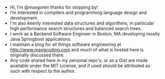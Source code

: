 - Hi, I’m @maxgoren thanks for stopping by!
- I’m interested in compilers and programming language design and development.
- I'm also keenly interested data structures and algorithms, in particular high performance search structures and balanced search trees.
- I work as a Backend Software Engineer in Boston, MA developing mostly Java Springboot applications.
- I maintain a blog for all things software engineering at http://www.maxgcoding.com and much of what is hosted here is originally discussed there.
- Any code shared here in my personal repo's, or as a Gist are made available under the MIT License, and if used should be attributed as such with respect to the author.

<!---
maxgoren/maxgoren is a ✨ special ✨ repository because its `README.md` (this file) appears on your GitHub profile.
You can click the Preview link to take a look at your changes.
--->
